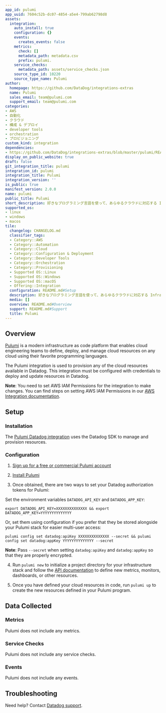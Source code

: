 ```yaml
---
app_id: pulumi
app_uuid: 7604c52b-dc07-4854-a5e4-799ab62798d8
assets:
  integration:
    auto_install: true
    configuration: {}
    events:
      creates_events: false
    metrics:
      check: []
      metadata_path: metadata.csv
      prefix: pulumi.
    service_checks:
      metadata_path: assets/service_checks.json
    source_type_id: 10220
    source_type_name: Pulumi
author:
  homepage: https://github.com/DataDog/integrations-extras
  name: Pulumi
  sales_email: team@pulumi.com
  support_email: team@pulumi.com
categories:
- AWS
- 自動化
- クラウド
- 構成 & デプロイ
- developer tools
- orchestration
- プロビジョニング
custom_kind: integration
dependencies:
- https://github.com/DataDog/integrations-extras/blob/master/pulumi/README.md
display_on_public_website: true
draft: false
git_integration_title: pulumi
integration_id: pulumi
integration_title: Pulumi
integration_version: ''
is_public: true
manifest_version: 2.0.0
name: pulumi
public_title: Pulumi
short_description: 好きなプログラミング言語を使って、あらゆるクラウドに対応する Infrastructure as Code を実現
supported_os:
- linux
- windows
- macos
tile:
  changelog: CHANGELOG.md
  classifier_tags:
  - Category::AWS
  - Category::Automation
  - Category::Cloud
  - Category::Configuration & Deployment
  - Category::Developer Tools
  - Category::Orchestration
  - Category::Provisioning
  - Supported OS::Linux
  - Supported OS::Windows
  - Supported OS::macOS
  - Offering::Integration
  configuration: README.md#Setup
  description: 好きなプログラミング言語を使って、あらゆるクラウドに対応する Infrastructure as Code を実現
  media: []
  overview: README.md#Overview
  support: README.md#Support
  title: Pulumi
---
```


<!--  SOURCED FROM https://github.com/DataDog/integrations-extras -->


## Overview

[Pulumi][1] is a modern infrastructure as code platform that enables cloud engineering teams to define, deploy, and manage cloud resources on any cloud using their favorite programming languages.

The Pulumi integration is used to provision any of the cloud resources available in Datadog. This integration must be configured with credentials to deploy and update resources in Datadog.

**Note**: You need to set AWS IAM Permissions for the integration to make changes. You can find steps on setting AWS IAM Permissions in our [AWS Integration documentation][2].

## Setup

### Installation

The [Pulumi Datadog integration][3] uses the Datadog SDK to manage and provision resources.

### Configuration

1. [Sign up for a free or commercial Pulumi account][4]

2. [Install Pulumi][5]

3. Once obtained, there are two ways to set your Datadog authorization tokens for Pulumi:


Set the environment variables `DATADOG_API_KEY` and `DATADOG_APP_KEY`:

```
export DATADOG_API_KEY=XXXXXXXXXXXXXX && export DATADOG_APP_KEY=YYYYYYYYYYYYYY
```

Or, set them using configuration if you prefer that they be stored alongside your Pulumi stack for easier multi-user access:

```
pulumi config set datadog:apiKey XXXXXXXXXXXXXX --secret && pulumi config set datadog:appKey YYYYYYYYYYYYYY --secret
```

**Note**: Pass `--secret` when setting `datadog:apiKey` and `datadog:appKey` so that they are properly encrypted.

4. Run `pulumi new` to initialize a project directory for your infrastructure stack and follow the [API documentation][6] to define new metrics, monitors, dashboards, or other resources.

5. Once you have defined your cloud resources in code, run `pulumi up` to create the new resources defined in your Pulumi program. 

## Data Collected

### Metrics

Pulumi does not include any metrics.

### Service Checks

Pulumi does not include any service checks.

### Events

Pulumi does not include any events.

## Troubleshooting

Need help? Contact [Datadog support][7].

[1]: https://pulumi.com
[2]: https://docs.datadoghq.com/ja/integrations/amazon_web_services/?tab=roledelegation#aws-iam-permissions
[3]: https://www.pulumi.com/docs/intro/cloud-providers/datadog/
[4]: https://www.pulumi.com/pricing/
[5]: https://www.pulumi.com/docs/get-started/
[6]: https://www.pulumi.com/docs/reference/pkg/datadog/
[7]: https://docs.datadoghq.com/ja/help/